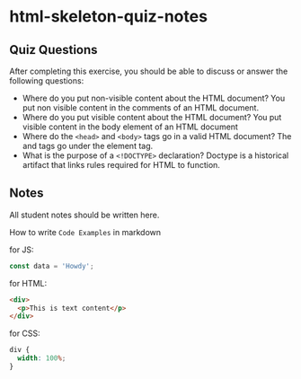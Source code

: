 # html-skeleton-quiz-notes

## Quiz Questions

After completing this exercise, you should be able to discuss or answer the following questions:

- Where do you put non-visible content about the HTML document?
  You put non visible content in the comments of an HTML document.
- Where do you put visible content about the HTML document?
  You put visible content in the body element of an HTML document
- Where do the `<head>` and `<body>` tags go in a valid HTML document?
  The <head> and <body> tags go under the <html> element tag.
- What is the purpose of a `<!DOCTYPE>` declaration?
  Doctype is a historical artifact that links rules required for HTML to function.

## Notes

All student notes should be written here.

How to write `Code Examples` in markdown

for JS:

```javascript
const data = 'Howdy';
```

for HTML:

```html
<div>
  <p>This is text content</p>
</div>
```

for CSS:

```css
div {
  width: 100%;
}
```

